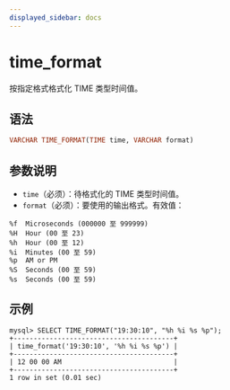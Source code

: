 ```yaml
---
displayed_sidebar: docs
---
```


# time_format



按指定格式格式化 TIME 类型时间值。

## 语法

```Haskell
VARCHAR TIME_FORMAT(TIME time, VARCHAR format)
```

## 参数说明

- `time`（必须）：待格式化的 TIME 类型时间值。
- `format`（必须）：要使用的输出格式。有效值：

```Plain Text
%f	Microseconds (000000 至 999999)
%H	Hour (00 至 23)
%h	Hour (00 至 12)
%i	Minutes (00 至 59)
%p	AM or PM
%S	Seconds (00 至 59)
%s	Seconds (00 至 59)
```


## 示例

```Plain Text
mysql> SELECT TIME_FORMAT("19:30:10", "%h %i %s %p");
+----------------------------------------+
| time_format('19:30:10', '%h %i %s %p') |
+----------------------------------------+
| 12 00 00 AM                            |
+----------------------------------------+
1 row in set (0.01 sec)
```

